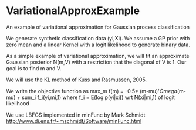 VariationalApproxExample
========================

An example of variational approximation for Gaussian process classification

We generate synthetic classification data (yi,Xi). We assume a GP prior with zero mean and a linear Kernel with a logit likelihood to generate binary data. 

As a simple example of variational approximation, we will fit an approximate Gaussian posterior N(m,V) with a restriction that the diagonal of V is 1. Our goal is to find m and V.

We will use the KL method of Kuss and Rasmussen, 2005.

We write the objective function as 
max_m f(m) = -0.5* (m-mu)'*Omega*(m-mu) + sum_i f_i(yi,mi,1)
where f_i = E(log p(yi|xi)) wrt N(xi|mi,1) of logit likelihood

We use LBFGS implemented in minFunc by Mark Schmidt
http://www.di.ens.fr/~mschmidt/Software/minFunc.html

